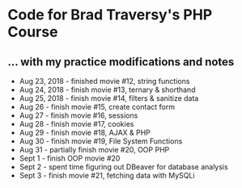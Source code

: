 # Code for Brad Traversy's PHP Course

## ... with my practice modifications and notes

* Aug 23, 2018 - finished movie #12, string functions
* Aug 24, 2018 - finish movie #13, ternary & shorthand
* Aug 25, 2018 - finish movie #14, filters & sanitize data
* Aug 26       - finish movie #15, create contact form
* Aug 27 - finish movie #16, sessions
* Aug 28 - finish movie #17, cookies
* Aug 29 - finish movie #18, AJAX & PHP
* Aug 30 - finish movie #19, File System Functions
* Aug 31 - partially finish movie #20, OOP PHP
* Sept 1 - finish OOP movie #20
* Sept 2 - spent time figuring out DBeaver for database analysis
* Sept 3 - finish movie #21, fetching data with MySQLi
